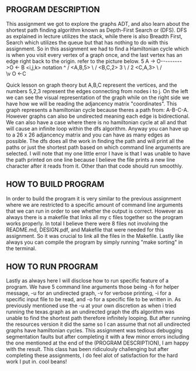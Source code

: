 PROGRAM DESCRIPTION
--------------------
This assignment we got to explore the graphs ADT, and also learn about the 
shortest path finding algorithm known as Depth-First Search or (DFS). DFS 
as explained in lecture utilizes the stack, while there is also Breadth 
First, Search which utilizes the queue but that has nothing to do with this
assignment. So in this assignment we had to find a Hamiltonian cycle which is 
when you visit every vertex of a graph once, and the last vertex has an edge
right back to the origin. refer to the picture below.
                    5
         A ->  O--------->O <- B                  <i,j,k> notation
                ^        /		             <A,B,5>
                 \      /			     <B,C,2>
               3  \    / 2 			     <C,A,3>
                   \  /  
                    \v
                     O <-C


Quick lesson on graph theory but A,B,C represent the vertices, and the numbers
5,2,3 represent the edges connecting from nodes i to j. On the left we can see
the visual representation of the graph while on the right side we have how we 
will be reading the adjancency matrix "coordinates". This graph represents a 
hamiltonian cycle because theres a path from: A-B-C-A. However graphs can also
be undirected meaning each edge is bidirectional. We can also have a case where
there is no hamiltonian cycle at all and that will cause an infinite loop within
the dfs algorithm. Anyway you can have up to a 26 x 26 adjancency matrix and you
can have as many edges as possible. The dfs does all the work in finding the path 
and will print all the paths or just the shortest path based on which command line
arguments are selected. I will note that my one little error I have is that I was
unable to have the path printed on one line because I believe the file prints a new
line character after it reads from it. Other than that code should run smoothly.
 
HOW TO BUILD PROGRAM
--------------------
In order to build the program it is very similar to the previous assignment
where we are restricted to a specific amount of command line arguments that
we can run in order to see whether the output is correct. However as always
there is a makefile that links all my c files together so the program works
properly. In total I believe there were 8 files not involving the README.md,
DESIGN.pdf, and Makefile that were needed for this assignment.
So it was crucial to link all the files in the Makefile. Lastly like always
you can compile the program by simply running "make sorting" in the terminal.

HOW TO RUN PROGRAM
------------------
Lastly as always here I will disclose how to run specific feature of a program.
We have 5 command line arguments those being -h for helper message, -u for
an undirected graph, -v for verbose printing, -i for a specific input file to 
be read, and -o for a specific file to be written in. As previously mentioned
use the -u at your own discretion as when i tried running the texas.graph as an
undirected graph the dfs algorithm was unable to find the shortest path therefore
infinitely looping. But after running the resources version it did the same 
so I can assume that not all undirected graphs have hamiltonian cycles. This 
assignment was tedious debugging segmentation faults but after completing it 
with a few minor errors including the one mentioned at the end of the 
(PROGRAM DESCRIPTION), I am happy with the result. This class has been ridiculouly
challenging but after completing these assignments, I do feel alot of satisfaction
for the hard work I put in. cool beans!
